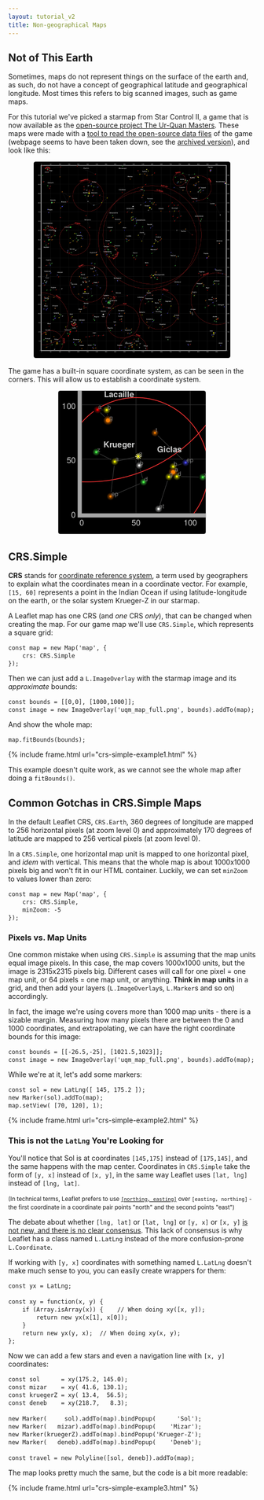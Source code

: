 ```yaml
---
layout: tutorial_v2
title: Non-geographical Maps
---
```


<style>
iframe {
    border: 1px solid #ccc;
    border-radius: 5px;
}
</style>

## Not of This Earth

Sometimes, maps do not represent things on the surface of the earth and, as such, do not have a concept of geographical latitude and geographical longitude. Most times this refers to big scanned images, such as game maps.

For this tutorial we've picked a starmap from Star Control II, a game that is now available as the [open-source project The Ur-Quan Masters](https://en.wikipedia.org/wiki/Star_Control_II#The_Ur-Quan_Masters). These maps were made with a [tool to read the open-source data files](http://www.highprogrammer.com/alan/games/video/uqm/index.html) of the game (webpage seems to have been taken down, see the [archived version](https://web.archive.org/web/20171112052528/https://www.highprogrammer.com/alan/games/video/uqm/index.html)), and look like this:

<center>
<img src="uqm_map_400px.png" style="border: 1px solid #ccc; border-radius: 5px" /><br/>
</center>

The game has a built-in square coordinate system, as can be seen in the corners. This will allow us to establish a coordinate system.

<center>
<img src="uqm_map_detail.png" style="border: 1px solid #ccc; border-radius: 5px" /><br/>
</center>


## CRS.Simple

**CRS** stands for [coordinate reference system](https://en.wikipedia.org/wiki/Spatial_reference_system), a term used by geographers to explain what the coordinates mean in a coordinate vector. For example, `[15, 60]` represents a point in the Indian Ocean if using latitude-longitude on the earth, or the solar system Krueger-Z in our starmap.

A Leaflet map has one CRS (and *one* CRS *only*), that can be changed when creating the map. For our game map we'll use `CRS.Simple`, which represents a square grid:

	const map = new Map('map', {
		crs: CRS.Simple
	});

Then we can just add a `L.ImageOverlay` with the starmap image and its *approximate* bounds:

	const bounds = [[0,0], [1000,1000]];
	const image = new ImageOverlay('uqm_map_full.png', bounds).addTo(map);

And show the whole map:

	map.fitBounds(bounds);

{% include frame.html url="crs-simple-example1.html" %}

This example doesn't quite work, as we cannot see the whole map after doing a `fitBounds()`.


## Common Gotchas in CRS.Simple Maps

In the default Leaflet CRS, `CRS.Earth`, 360 degrees of longitude are mapped to 256 horizontal pixels (at zoom level 0) and approximately 170 degrees of latitude are mapped to 256 vertical pixels (at zoom level 0).

In a `CRS.Simple`, one horizontal map unit is mapped to one horizontal pixel, and *idem* with vertical. This means that the whole map is about 1000x1000 pixels big and won't fit in our HTML container. Luckily, we can set `minZoom` to values lower than zero:

	const map = new Map('map', {
		crs: CRS.Simple,
		minZoom: -5
	});

### Pixels vs. Map Units

One common mistake when using `CRS.Simple` is assuming that the map units equal image pixels. In this case, the map covers 1000x1000 units, but the image is 2315x2315 pixels big. Different cases will call for one pixel = one map unit, or 64 pixels = one map unit, or anything. **Think in map units** in a grid, and then add your layers (`L.ImageOverlay`s, `L.Marker`s and so on) accordingly.

In fact, the image we're using covers more than 1000 map units - there is a sizable margin. Measuring how many pixels there are between the 0 and 1000 coordinates, and extrapolating, we can have the right coordinate bounds for this image:

	const bounds = [[-26.5,-25], [1021.5,1023]];
	const image = new ImageOverlay('uqm_map_full.png', bounds).addTo(map);

While we're at it, let's add some markers:

	const sol = new LatLng([ 145, 175.2 ]);
	new Marker(sol).addTo(map);
	map.setView( [70, 120], 1);

{% include frame.html url="crs-simple-example2.html" %}

### This is not the `LatLng` You're Looking for

You'll notice that Sol is at coordinates `[145,175]` instead of `[175,145]`, and the same happens with the map center. Coordinates in `CRS.Simple` take the form of `[y, x]` instead of `[x, y]`, in the same way Leaflet uses `[lat, lng]` instead of `[lng, lat]`.

<small>(In technical terms, Leaflet prefers to use [`[northing, easting]`](https://en.wikipedia.org/wiki/Easting_and_northing) over `[easting, northing]` - the first coordinate in a coordinate pair points "north" and the second points "east")</small>

The debate about whether `[lng, lat]` or `[lat, lng]` or `[y, x]` or `[x, y]` [is not new, and there is no clear consensus](http://www.macwright.org/lonlat/). This lack of consensus is why Leaflet has a class named `L.LatLng` instead of the more confusion-prone `L.Coordinate`.

If working with `[y, x]` coordinates with something named `L.LatLng` doesn't make much sense to you, you can easily create wrappers for them:

	const yx = LatLng;

	const xy = function(x, y) {
		if (Array.isArray(x)) {    // When doing xy([x, y]);
			return new yx(x[1], x[0]);
		}
		return new yx(y, x);  // When doing xy(x, y);
	};

Now we can add a few stars and even a navigation line with `[x, y]` coordinates:

	const sol      = xy(175.2, 145.0);
	const mizar    = xy( 41.6, 130.1);
	const kruegerZ = xy( 13.4,  56.5);
	const deneb    = xy(218.7,   8.3);

	new Marker(     sol).addTo(map).bindPopup(      'Sol');
	new Marker(   mizar).addTo(map).bindPopup(    'Mizar');
	new Marker(kruegerZ).addTo(map).bindPopup('Krueger-Z');
	new Marker(   deneb).addTo(map).bindPopup(    'Deneb');

	const travel = new Polyline([sol, deneb]).addTo(map);

The map looks pretty much the same, but the code is a bit more readable:

{% include frame.html url="crs-simple-example3.html" %}
